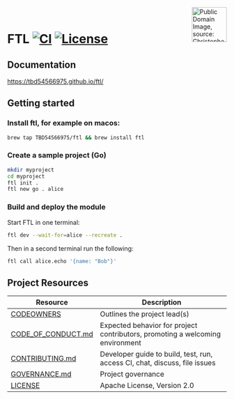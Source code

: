 <img height="80px" align="right" src="https://www.wtamu.edu/~cbaird/sq/images/fasterthanlight.png" alt="Public Domain Image, source: Christopher S. Baird"/>

<br />

# FTL [![CI](https://github.com/TBD54566975/ftl/actions/workflows/ci.yml/badge.svg)](https://github.com/TBD54566975/ftl/actions/workflows/ci.yml) [![License](https://img.shields.io/badge/License-Apache_2.0-blue.svg)](https://opensource.org/licenses/Apache-2.0)

## Documentation

https://tbd54566975.github.io/ftl/

## Getting started

### Install ftl, for example on macos:

```sh
brew tap TBD54566975/ftl && brew install ftl
```

### Create a sample project (Go)

<!-- This is for [mdcode](https://github.com/szkiba/mdcode) to test snippets in our README. -->

<!--<script type="text/markdown">
```sh file=test.sh outline=true
#!/bin/bash
set -Eeuxo pipefail

just build ftl
export PATH="$(git rev-parse --show-toplevel)/build/release:$PATH"

pwd

# #region init
# #endregion

(
# #region start
# #endregion
) &
pid="$!"
trap "kill $pid" EXIT ERR INT

diff -u <(
(
# #region call
# #endregion
) | tee /dev/stderr
) <(echo '{"message":"Hello, Bob!"}')
```
</script>-->

```sh file=test.sh region=init
mkdir myproject
cd myproject
ftl init .
ftl new go . alice
```

### Build and deploy the module

Start FTL in one terminal:

```sh file=test.sh region=start
ftl dev --wait-for=alice --recreate .
```

Then in a second terminal run the following:

```sh file=test.sh region=call
ftl call alice.echo '{name: "Bob"}'
```

## Project Resources

| Resource                                   | Description                                                                   |
| ------------------------------------------ | ----------------------------------------------------------------------------- |
| [CODEOWNERS](./CODEOWNERS)                 | Outlines the project lead(s)                                                  |
| [CODE_OF_CONDUCT.md](./CODE_OF_CONDUCT.md) | Expected behavior for project contributors, promoting a welcoming environment |
| [CONTRIBUTING.md](./CONTRIBUTING.md)       | Developer guide to build, test, run, access CI, chat, discuss, file issues    |
| [GOVERNANCE.md](./GOVERNANCE.md)           | Project governance                                                            |
| [LICENSE](./LICENSE)                       | Apache License, Version 2.0                                                   |
